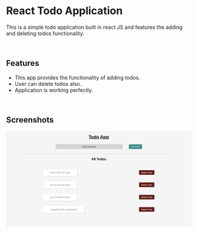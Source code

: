 # **React Todo Application**

This is a simple todo application built in react JS and features the adding and deleting todos functionality.

<br/>

## Features
- This app provides the functionality of adding todos.
- User can delete todos also.
- Application is working perfectly.

<br/>

## Screenshots

![screenshot](./src/sceenshot/screenshot.png)

<br>